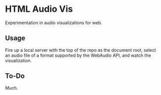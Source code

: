 # HTML Audio Vis

Experimentation in audio visualizations for web.

## Usage

Fire up a local server with the top of the repo as the document root, select an audio file of a format supported by the WebAudio API, and watch the visualization.

## To-Do
Much.

